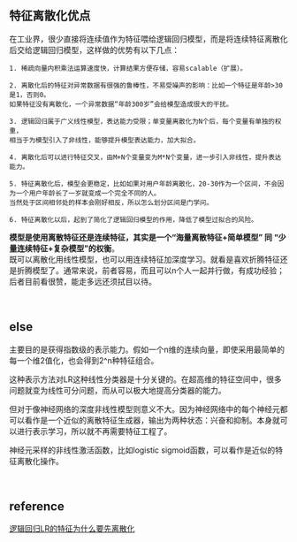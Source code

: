 ## 特征离散化优点
在工业界，很少直接将连续值作为特征喂给逻辑回归模型，而是将连续特征离散化后交给逻辑回归模型，这样做的优势有以下几点：
```
1. 稀疏向量内积乘法运算速度快，计算结果方便存储，容易scalable（扩展）。

2. 离散化后的特征对异常数据有很强的鲁棒性，不易受噪声的影响：比如一个特征是年龄>30是1，否则0。
如果特征没有离散化，一个异常数据“年龄300岁”会给模型造成很大的干扰。

3. 逻辑回归属于广义线性模型，表达能力受限；单变量离散化为N个后，每个变量有单独的权重，
相当于为模型引入了非线性，能够提升模型表达能力，加大拟合。

4. 离散化后可以进行特征交叉，由M+N个变量变为M*N个变量，进一步引入非线性，提升表达能力。

5. 特征离散化后，模型会更稳定，比如如果对用户年龄离散化，20-30作为一个区间，不会因为一个用户年龄长了一岁就变成一个完全不同的人。
当然处于区间相邻处的样本会刚好相反，所以怎么划分区间是门学问。

6. 特征离散化以后，起到了简化了逻辑回归模型的作用，降低了模型过拟合的风险。
```
**模型是使用离散特征还是连续特征，其实是一个“海量离散特征+简单模型” 同 “少量连续特征+复杂模型”的权衡**。  
既可以离散化用线性模型，也可以用连续特征加深度学习。就看是喜欢折腾特征还是折腾模型了。通常来说，前者容易，而且可以n个人一起并行做，有成功经验；后者目前看很赞，能走多远还须拭目以待。

&nbsp;
## else
主要目的是获得指数级的表示能力。假如一个n维的连续向量，即使采用最简单的每一个维2值化，也会得到2^n种特征组合。

这种表示方法对LR这种线性分类器是十分关键的。在超高维的特征空间中，很多问题就变为线性可分问题，而从可以极大地提高分类器的能力。

但对于像神经网络的深度非线性模型则意义不大。因为神经网络中的每个神经元都可以看作是一个近似的离散特征生成器，输出为两种状态：兴奋和抑制。本身就可以进行表示学习，所以就不再需要特征工程了。

神经元采样的非线性激活函数，比如logistic sigmoid函数，可以看作是近似的特征离散化操作。

&nbsp;
## reference
[逻辑回归LR的特征为什么要先离散化](https://blog.csdn.net/yang090510118/article/details/39478033)
